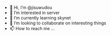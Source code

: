 - 👋 Hi, I’m @jisuwudou
- 👀 I’m interested in server
- 🌱 I’m currently learning skynet
- 💞️ I’m looking to collaborate on interesting things
- 📫 How to reach me ...

<!---
jisuwudou/jisuwudou is a ✨ special ✨ repository because its `README.md` (this file) appears on your GitHub profile.
You can click the Preview link to take a look at your changes.
--->
